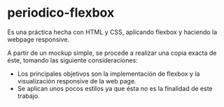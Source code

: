 # periodico-flexbox
Es una práctica hecha con HTML y CSS, aplicando flexbox y haciendo la webpage responsive.

A partir de un mockup simple, se procede a realizar una copia exacta de éste, tomando las siguiente consideraciones:

- Los principales objetivos son la implementación de flexbox y la visualización responsive de la web page.
- Se aplican unos pocos estilos ya que ésta no es la finalidad de este trabajo.